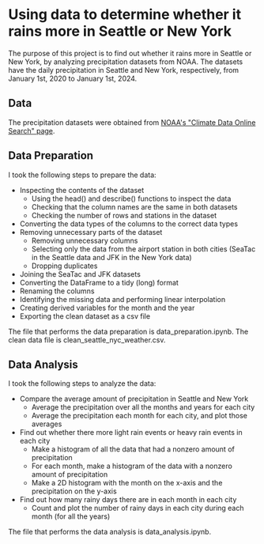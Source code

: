 # Using data to determine whether it rains more in Seattle or New York
The purpose of this project is to find out whether it rains more in Seattle or New York, by analyzing precipitation datasets from NOAA. The datasets have the daily precipitation in Seattle and New York, respectively, from January 1st, 2020 to January 1st, 2024.

## Data
The precipitation datasets were obtained from [NOAA's "Climate Data Online Search" page]( https://www.ncei.noaa.gov/cdo-web/search?datasetid=GHCND).

## Data Preparation
I took the following steps to prepare the data:
- Inspecting the contents of the dataset
    - Using the head() and describe() functions to inspect the data
    - Checking that the column names are the same in both datasets
    - Checking the number of rows and stations in the dataset
- Converting the data types of the columns to the correct data types
- Removing unnecessary parts of the dataset
    - Removing unnecessary columns
    - Selecting only the data from the airport station in both cities (SeaTac in the Seattle data and JFK in the New York data)
    - Dropping duplicates
- Joining the SeaTac and JFK datasets
- Converting the DataFrame to a tidy (long) format
- Renaming the columns
- Identifying the missing data and performing linear interpolation
- Creating derived variables for the month and the year
- Exporting the clean dataset as a csv file

The file that performs the data preparation is data_preparation.ipynb. The clean data file is clean_seattle_nyc_weather.csv.

## Data Analysis
I took the following steps to analyze the data:
- Compare the average amount of precipitation in Seattle and New York
    - Average the precipitation over all the months and years for each city
    - Average the precipitation each month for each city, and plot those averages
- Find out whether there more light rain events or heavy rain events in each city
    - Make a histogram of all the data that had a nonzero amount of precipitation
    - For each month, make a histogram of the data with a nonzero amount of precipitation
    - Make a 2D histogram with the month on the x-axis and the precipitation on the y-axis
- Find out how many rainy days there are in each month in each city
    - Count and plot the number of rainy days in each city during each month (for all the years)

The file that performs the data analysis is data_analysis.ipynb.
